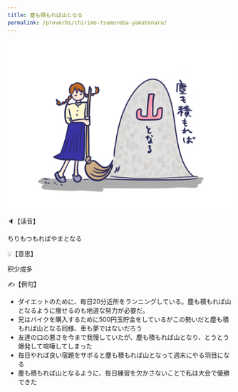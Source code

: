 ```yaml
---
title: 塵も積もれば山となる
permalink: /proverbs/chirimo-tsumoreba-yamatonaru/
---
```


![](/assets/images/proverbs/chirimo-tsumoreba-yamatonaru-1024x768.png)

🔈【读音】

ちりもつもればやまとなる

💡【意思】

积少成多

✍️【例句】

- ダイエットのために、毎日20分近所をランニングしている。塵も積もれば山となるように痩せるのも地道な努力が必要だ。
- 兄はバイクを購入するために500円玉貯金をしているがこの勢いだと塵も積もれば山となる同様、車も夢ではないだろう
- 友達の口の悪さを今まで我慢していたが、塵も積もれば山となり、とうとう爆発して喧嘩してしまった
- 毎日やれば良い宿題をサボると塵も積もれば山となって週末にやる羽目になる
- 塵も積もれば山となるように、毎日練習を欠かさないことで私は大会で優勝できた
